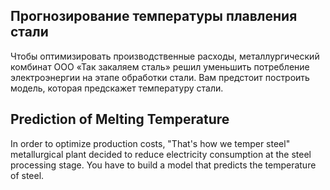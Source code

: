 ## Прогнозирование температуры плавления стали
Чтобы оптимизировать производственные расходы, металлургический комбинат ООО «Так закаляем сталь» решил уменьшить потребление электроэнергии на этапе обработки стали. Вам предстоит построить модель, которая предскажет температуру стали.

## Prediction of Melting Temperature
In order to optimize production costs, "That's how we temper steel" metallurgical plant decided to reduce electricity consumption at the steel processing stage. You have to build a model that predicts the temperature of steel.